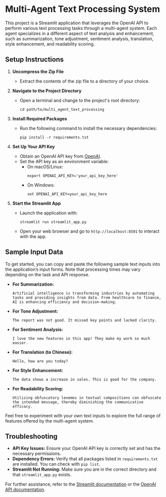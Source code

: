 # Multi-Agent Text Processing System

This project is a Streamlit application that leverages the OpenAI API to perform various text processing tasks through a multi-agent system. Each agent specializes in a different aspect of text analysis and enhancement, such as summarization, tone adjustment, sentiment analysis, translation, style enhancement, and readability scoring.

## Setup Instructions

1. **Uncompress the Zip File**
   - Extract the contents of the zip file to a directory of your choice.

2. **Navigate to the Project Directory**
   - Open a terminal and change to the project's root directory:
     ```
     cd path/to/multi_agent_text_processing
     ```

3. **Install Required Packages**
   - Run the following command to install the necessary dependencies:
     ```
     pip install -r requirements.txt
     ```

4. **Set Up Your API Key**
   - Obtain an OpenAI API key from [OpenAI](https://beta.openai.com/signup/).
   - Set the API key as an environment variable:
     - On macOS/Linux:
       ```
       export OPENAI_API_KEY='your_api_key_here'
       ```
     - On Windows:
       ```
       set OPENAI_API_KEY=your_api_key_here
       ```

5. **Start the Streamlit App**
   - Launch the application with:
     ```
     streamlit run streamlit_app.py
     ```
   - Open your web browser and go to `http://localhost:8501` to interact with the app.

## Sample Input Data

To get started, you can copy and paste the following sample text inputs into the application’s input forms. Note that processing times may vary depending on the task and API response.

- **For Summarization:**
  ```
  Artificial intelligence is transforming industries by automating tasks and providing insights from data. From healthcare to finance, AI is enhancing efficiency and decision-making.
  ```

- **For Tone Adjustment:**
  ```
  The report was not good. It missed key points and lacked clarity.
  ```

- **For Sentiment Analysis:**
  ```
  I love the new features in this app! They make my work so much easier.
  ```

- **For Translation (to Chinese):**
  ```
  Hello, how are you today?
  ```

- **For Style Enhancement:**
  ```
  The data shows a increase in sales. This is good for the company.
  ```

- **For Readability Scoring:**
  ```
  Utilizing obfuscatory lexemes in textual compositions can obfuscate the intended message, thereby diminishing the communicative efficacy.
  ```

Feel free to experiment with your own text inputs to explore the full range of features offered by the multi-agent system.

## Troubleshooting

- **API Key Issues:** Ensure your OpenAI API key is correctly set and has the necessary permissions.
- **Dependency Errors:** Verify that all packages listed in `requirements.txt` are installed. You can check with `pip list`.
- **Streamlit Not Running:** Make sure you are in the correct directory and that `streamlit_app.py` exists.

For further assistance, refer to the [Streamlit documentation](https://docs.streamlit.io/) or the [OpenAI API documentation](https://platform.openai.com/docs/overview).
